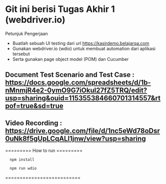 # Git ini berisi Tugas Akhir 1 (webdriver.io)

Petunjuk Pengerjaan
- Buatlah sebuah UI testing dari url https://kasirdemo.belajarqa.com
- Gunakan webdriver.io (wdio) untuk membuat automation dari aplikasi tersebut
- Serta gunakan page object model (POM) dan Cucumber


## Document Test Scenario and Test Case : https://docs.google.com/spreadsheets/d/1b-nMnmjR4e2-0ymO9G7iOkul27fZ5TRQ/edit?usp=sharing&ouid=115355384660701314557&rtpof=true&sd=true
## Video Recording : https://drive.google.com/file/d/1nc5eWd78oDsr0uNk8f5gUpLCqALl1jnw/view?usp=sharing

========= How to run ========= 
```
  npm install
```
```
  npm run wdio
```

==========================



